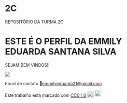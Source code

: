 # 2C
REPOSITÓRIO DA TURMA 2C

# ESTE É O PERFIL DA EMMILY EDUARDA SANTANA SILVA

SEJAM BEM VINDOS!!

![](https://media1.tenor.com/m/-WVyaGAP29EAAAAC/tenor.gif)

Email de contato 📧emmilyeduarda21@gmail.com

<p xmlns:cc="http://creativecommons.org/ns#" >Este trabalho está marcado com <a href="https://creativecommons.org/publicdomain/zero/1.0/?ref=chooser-v1" target="_blank" rel="license noopener noreferrer" style="display:inline-block;">CC0 1.0<img style="height:22px!important;margin-left:3px;vertical-align:text-bottom; " src="https://mirrors.creativecommons.org/presskit/icons/cc.svg?ref=chooser-v1" alt=""><img style="height:22px!important;margin-left:3px;vertical -align:texto inferior;" src="https://mirrors.creativecommons.org/presskit/icons/zero.svg?ref=chooser-v1" alt=""></a></p>
